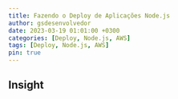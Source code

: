 ```yaml
---
title: Fazendo o Deploy de Aplicações Node.js
author: gsdesenvolvedor
date: 2023-03-19 01:01:00 +0300
categories: [Deploy, Node.js, AWS]
tags: [Deploy, Node.js, AWS]
pin: true
---
```


## Insight